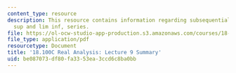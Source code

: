 ```yaml
---
content_type: resource
description: This resource contains information regarding subsequential limits, lim
  sup and lim inf, series.
file: https://ol-ocw-studio-app-production.s3.amazonaws.com/courses/18-100c-real-analysis-fall-2012/be087073df80fa3353ea3ccd6c8ba0bb_MIT18_100CF12_l9sum.pdf
file_type: application/pdf
resourcetype: Document
title: '18.100C Real Analysis: Lecture 9 Summary'
uid: be087073-df80-fa33-53ea-3ccd6c8ba0bb
---
```

